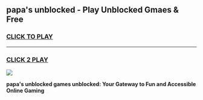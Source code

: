 
## papa's unblocked - Play Unblocked Gmaes & Free
<h3>
<a href="https://news.freeplayer.one?title=papa's_unblocked&ref=16F">CLICK TO PLAY</a></h3>
<hr>

<h3>
<a href="https://news.freeplayer.one?title=papa's_unblocked&ref=16F">CLICK 2 PLAY</a>
  
</h3>

<a href="https://news.freeplayer.one?title=papa's_unblocked&ref=16F/"><img src="https://clearcache.store/games.png"></a>


**papa's unblocked games unblocked: Your Gateway to Fun and Accessible Online Gaming**
